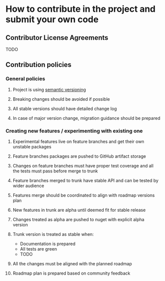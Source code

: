 # How to contribute in the project and submit your own code

## Contributor License Agreements

TODO

## Contribution policies

### General policies

1. Project is using [semantic versioning](https://semver.org/)

2. Breaking changes should be avoided if possible

3. All stable versions should have detailed change log

4. In case of major version change, migration guidance should be prepared

### Creating new features / experimenting with existing one

1. Experimental features live on feature branches and get their own unstable packages

2. Feature branches packages are pushed to GitHub artifact storage

3. Changes on feature branches must have proper test coverage and all the tests must pass before merge to trunk

4. Feature branches merged to trunk have stable API and can be tested by wider audience

5. Features merge should be coordinated to align with roadmap versions plan

6. New features in trunk are alpha until deemed fit for stable release

7. Changes treated as alpha are pushed to nuget with explicit alpha version

8. Trunk version is treated as stable when:
   * Documentation is prepared
   * All tests are green
   * TODO

9. All the changes must be aligned with the planned roadmap

10. Roadmap plan is prepared based on community feedback
